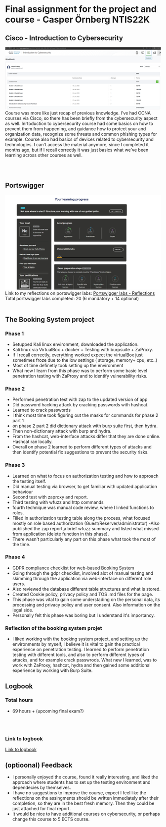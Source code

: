 # Final assignment for the project and course - Casper Örnberg NTIS22K 

## Cisco - Introduction to Cybersecurity
![cybersecurity - cisco](cisco.png)
Course was more like just recap of previous knowledge. I've had CCNA courses via Cisco, so there has been briefly from the cybersecurity aspect as well.
Inrtoduction to cybersecurity course had some basics on how to prevent them from happening, and guidance how to protect your and organization data, recognize some threats and common phishing types for example.
Course also had basics of devices related to cybersecurity and technologies.
I can't access the material anymore, since I completed it months ago, but if I recall correctly it was just basics what we've been learning across other courses as well.

<br>
<br>

## Portswigger
![portswigger - dashboard](psw.jpg)
Link to my reflections on portswigger labs: [Portswigger labs - Reflections](Additional_portswigger_labs.md)
<br>
Total portswigger labs completed: 20 (6 mandatory + 14 optional)
<br>
<br>

## The Booking System project
 
### Phase 1
- Setupped Kali linux environment, downloaded the application.
- Kali linux via VirtualBox + docker + Testing with burpsuite + ZaProxy.
- If I recall correctly, everything worked expect the virtualBox just sometimes froze due to the low settings ( storage, memory+ cpu, etc..)
- Most of time definetly took setting up the environment
- What new I learn from this phase was to perform some basic level penetration testing with ZaProxy and to identify vulnerability risks.
### Phase 2
- Performed penetration test with zap to the updated version of app
- Did password hacking attack by cracking passwords with hashcat.
- Learned to crack passwords
- I think most time took figuring out the masks for commands for phase 2 part 1
- on phase 2 part 2 did dictionary attack with burp suite first, then hydra.
- Then non-dictionary attack with burp and hydra.
- From the hashcat, web-interface attacks differ that they are done online. Hashcat ran locally.
- Overall on phase 2 learned to perform different types of attacks and then identify potential fix suggestions to prevent the security risks.
### Phase 3
- Learned on what to focus on authorization testing and how to approach the testing itself.
- Did manual testing via browser, to get familiar with updated application behaviour
- Second test with zaproxy and report.
- Third testing with wfuzz and http commands
- fourth technique was manual code review, where I linked functions to roles.
- Filled in authorization testing table along the process, what focused mostly on role based authorization (Guest/Reserver/administrator)
-Also published the zap report,a brief wfuzz summary and listed what missed from application (delete function in this phase).
- There wasn't particularly any part on this phase what took the most of the time.
### Phase 4
- GDPR compliance checklist for web-based Booking System
- Going through the gdpr checklist, involved alot of manual testing and skimming through the application via web-interface on different role users.
- Also reviewed the database different table structures and what is stored.
- Created Cookie policy, privacy policy and TOS .md files for the page.
- This phase was vital to gain some understading on the personal data, its processing and privacy policy and user consent. Also information on the legal side.
- Personally felt this phase was boring but I understand it's importancy.
### Reflection of the booking system projet
- I liked working with the booking system project, and setting up the environments by myself, I believe it is vital to gain the practical experience on penetration testing. I learned to perform penetration testing with different tools, and also to perform different types of attacks, and for example crack passwrods. What new I learned, was to work with ZaProxy, hashcat, hydra and then gained some additional experience by working with Burp Suite.
  
## Logbook

### Total hours
- 69 hours + (upcoming final exam?)
<br>
<br>

### Link to logbook
[Link to logbook](logbook.md)

## (optioonal) Feedback
- I personally enjoyed the course, found it really interesting, and liked the approach where students has to set up the testing environment and dependecies by themselves.
- I have no suggestions to improve the course, expect I feel like the reflections on the assingments should be written immediately after their completion, so they are in the best fresh memory. Then they could be just attached for final report.
- It would be nice to have additional courses on cybersecurity, or perhaps change this course to 5 ECTS course.

